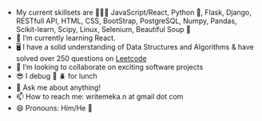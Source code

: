 
- My current skillsets are 👨🏾‍💻  JavaScript/React, Python :snake:, Flask, Django, RESTfull API, HTML, CSS, BootStrap, PostgreSQL, Numpy, Pandas, Scikit-learn, Scipy, Linux, Selenium, Beautiful Soup :ramen:
- 🧠 I’m currently learning React.
- 🖥 I have a solid understanding of Data Structures and Algorithms & have solved over 250 questions on [Leetcode](https://leetcode.com/0emeka/) 
- 👯 I’m looking to collaborate on exciting software projects
- :sunglasses: I debug :bug: :beetle: for lunch 
- 💬 Ask me about anything! 
- 📫 How to reach me: writemeka.n at gmail dot com
- 😄 Pronouns: Him/He :older_man:
